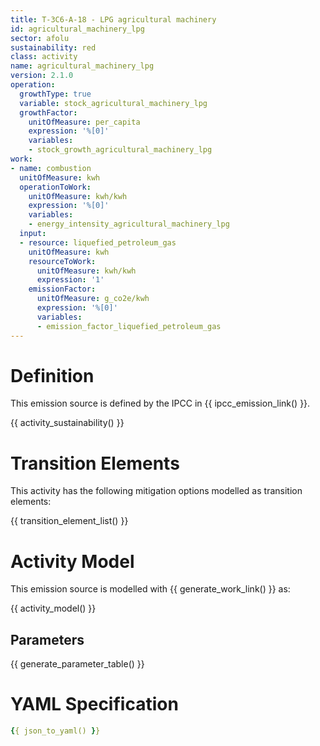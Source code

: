 ```yaml
---
title: T-3C6-A-18 - LPG agricultural machinery
id: agricultural_machinery_lpg
sector: afolu
sustainability: red
class: activity
name: agricultural_machinery_lpg
version: 2.1.0
operation:
  growthType: true
  variable: stock_agricultural_machinery_lpg
  growthFactor:
    unitOfMeasure: per_capita
    expression: '%[0]'
    variables:
    - stock_growth_agricultural_machinery_lpg
work:
- name: combustion
  unitOfMeasure: kwh
  operationToWork:
    unitOfMeasure: kwh/kwh
    expression: '%[0]'
    variables:
    - energy_intensity_agricultural_machinery_lpg
  input:
  - resource: liquefied_petroleum_gas
    unitOfMeasure: kwh
    resourceToWork:
      unitOfMeasure: kwh/kwh
      expression: '1'
    emissionFactor:
      unitOfMeasure: g_co2e/kwh
      expression: '%[0]'
      variables:
      - emission_factor_liquefied_petroleum_gas
---
```

# Definition
This emission source is defined by the IPCC in {{ ipcc_emission_link() }}.


{{ activity_sustainability() }}

# Transition Elements

This activity has the following mitigation options modelled as transition elements:

{{ transition_element_list() }}

# Activity Model
This emission source is modelled with {{ generate_work_link() }} as:

{{ activity_model() }}

## Parameters

{{ generate_parameter_table() }}

# YAML Specification

```yaml
{{ json_to_yaml() }}
```
